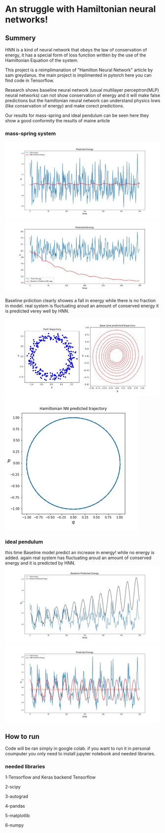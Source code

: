 # An struggle with Hamiltonian neural networks!

## Summery
HNN is a kind of neural network that obeys the law of conservation of energy, it has a special form of loss function written by the use of the Hamiltonian Equation of the system.

This project is a reimplimanation of "Hamilton Neural Network" article by sam greydanus.
the main project is implimented in pytorch here you can find code in Tensorflow.

Research shows baseline neural network (usual multilayer perceptron(MLP) neural networks) can not show conservation of energy and it will make false predictions but the hamiltonian neural network can understand physics lows (like conservation of energy)  and make corect predictions.

Our results for mass-spring and ideal pendulum can be seen here
they show a good conformity the results of maine article

 ### mass-spring system 
![Test Image 7](https://github.com/kimia-zahed/hamiltonian_neural_network/blob/main/picture_massSpring/hamiltonyPerTime_massSpringHNN.jpg)
![Test Image 7](https://github.com/kimia-zahed/hamiltonian_neural_network/blob/main/picture_massSpring/hamiltonyPerTime_massSpringBaseline.jpg)

Baseline prdiction clearly showes a fall in energy while there is no fraction in model. real system is fluctuating aroud an amount of conserved energy it is predicted verey well by HNN.

![Test Image 7](https://github.com/kimia-zahed/hamiltonian_neural_network/blob/main/picture_massSpring/trajectory_massSpringBaseline.jpg)
![Test Image 7](https://github.com/kimia-zahed/hamiltonian_neural_network/blob/main/picture_massSpring/trajectory_massSpringHNN.jpg)

### ideal pendulum

this time Baseline model predict an increase in energy! while no energy is added.
again real system has fluctuating aroud an amount of conserved energy and it is predicted by HNN.
![Test Image 7](https://github.com/kimia-zahed/hamiltonian_neural_network/blob/main/pictureidealPendulum/hamiltonyPerTime_pendulumBaseline.jpg)
![Test Image 7](https://github.com/kimia-zahed/hamiltonian_neural_network/blob/main/pictureidealPendulum/hamiltonyPerTime_pendulumHNN.jpg)

## How to run

Code will be ran simply in google colab. if you want to run it in personal coumputer you only need to install jupyter notebook and needed libraries. 

### needed libraries
1-Tensorflow and Keras backend Tensorflow

2-scipy

3-autograd

4-pandas

5-matplotlib

6-numpy
